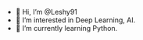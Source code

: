 - 👋 Hi, I’m @Leshy91
- 👀 I’m interested in Deep Learning, AI.
- 🌱 I’m currently learning Python.

<!---
Leshy91/Leshy91 is a ✨ special ✨ repository because its `README.md` (this file) appears on your GitHub profile.
You can click the Preview link to take a look at your changes.
--->
